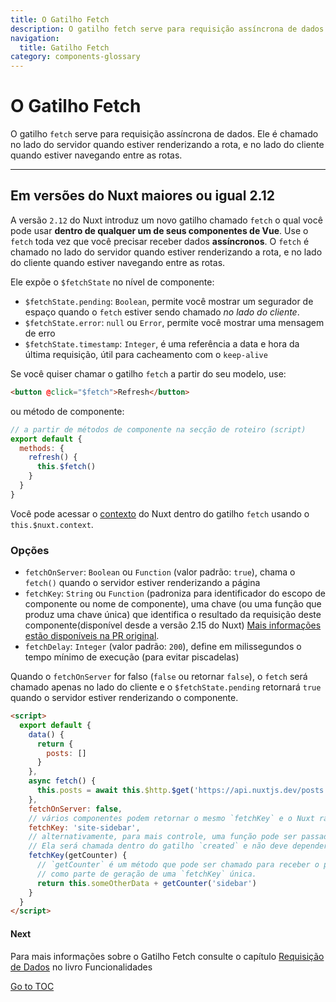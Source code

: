 ```yaml
---
title: O Gatilho Fetch
description: O gatilho fetch serve para requisição assíncrona de dados. Ele é chamado no lado do servidor quando estiver renderizando a rota, e no lado do cliente quando estiver navegando entre as rotas.
navigation:
  title: Gatilho Fetch
category: components-glossary
---
```

# O Gatilho Fetch

O gatilho `fetch` serve para requisição assíncrona de dados. Ele é chamado no lado do servidor quando estiver renderizando a rota, e no lado do cliente quando estiver navegando entre as rotas.

---

## Em versões do Nuxt maiores ou igual 2.12

A versão `2.12` do Nuxt introduz um novo gatilho chamado `fetch` o qual você pode usar **dentro de qualquer um de seus componentes de Vue**. Use o `fetch` toda vez que você precisar receber dados **assíncronos**. O `fetch` é chamado no lado do servidor quando estiver renderizando a rota, e no lado do cliente quando estiver navegando entre as rotas.

Ele expõe o `$fetchState` no nível de componente:

- `$fetchState.pending`: `Boolean`, permite você mostrar um segurador de espaço quando o `fetch` estiver sendo chamado _no lado do cliente_.
- `$fetchState.error`: `null` ou `Error`, permite você mostrar uma mensagem de erro
- `$fetchState.timestamp`: `Integer`, é uma referência a data e hora da última requisição, útil para cacheamento com o `keep-alive`

Se você quiser chamar o gatilho `fetch` a partir do seu modelo, use:

```html
<button @click="$fetch">Refresh</button>
```

ou método de componente:

```javascript
// a partir de métodos de componente na secção de roteiro (script)
export default {
  methods: {
    refresh() {
      this.$fetch()
    }
  }
}
```

Você pode acessar o [contexto](./internals-glossary/context) do Nuxt dentro do gatilho `fetch` usando o `this.$nuxt.context`.

### Opções

- `fetchOnServer`: `Boolean` ou `Function` (valor padrão: `true`), chama o `fetch()` quando o servidor estiver renderizando a página
- `fetchKey`: `String` ou `Function` (padroniza para identificador do escopo de componente ou nome de componente), uma chave (ou uma função que produz uma chave única) que identifica o resultado da requisição deste componente(disponível desde a versão 2.15 do Nuxt) [Mais informações estão disponíveis na PR original](https://github.com/nuxt/nuxt.js/pull/8466).
- `fetchDelay`: `Integer` (valor padrão: `200`), define em milissegundos o tempo mínimo de execução (para evitar piscadelas)

Quando o `fetchOnServer` for falso (`false` ou retornar `false`), o `fetch` será chamado apenas no lado do cliente e o `$fetchState.pending` retornará `true` quando o servidor estiver renderizando o componente.

```html
<script>
  export default {
    data() {
      return {
        posts: []
      }
    },
    async fetch() {
      this.posts = await this.$http.$get('https://api.nuxtjs.dev/posts')
    },
    fetchOnServer: false,
    // vários componentes podem retornar o mesmo `fetchKey` e o Nuxt rastreará ambos eles separadamente
    fetchKey: 'site-sidebar',
    // alternativamente, para mais controle, uma função pode ser passada com o acesso à instância do componente
    // Ela será chamada dentro do gatilho `created` e não deve depender de um dado requisitado
    fetchKey(getCounter) {
      // `getCounter` é um método que pode ser chamado para receber o próximo número dentro de uma sequência
      // como parte de geração de uma `fetchKey` única.
      return this.someOtherData + getCounter('sidebar')
    }
  }
</script>
```

#### Next
Para mais informações sobre o Gatilho Fetch consulte o capítulo [Requisição de Dados](./features/data-fetching) no livro Funcionalidades

<span style='float: footnote;'><a href="../index.html#toc">Go to TOC</a></span>
